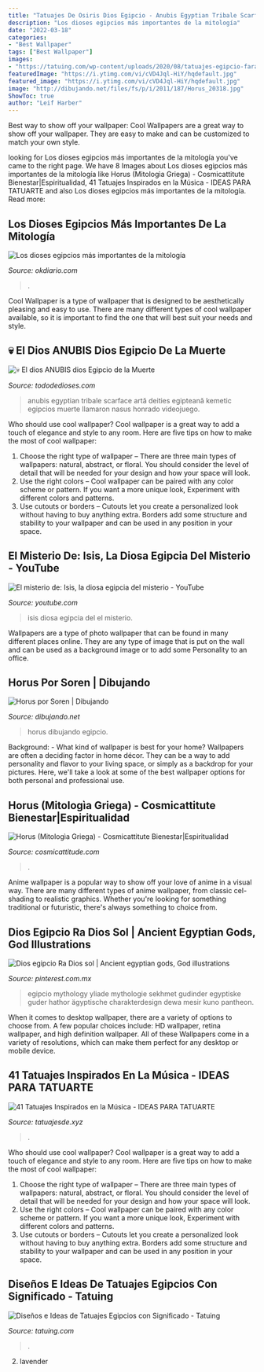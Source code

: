```yaml
---
title: "Tatuajes De Osiris Dios Egipcio - Anubis Egyptian Tribale Scarface Artă Deities Egipteană Kemetic Egipcios Muerte Llamaron Nasus Honrado Videojuego"
description: "Los dioses egipcios más importantes de la mitología"
date: "2022-03-18"
categories:
- "Best Wallpaper"
tags: ["Best Wallpaper"]
images:
- "https://tatuing.com/wp-content/uploads/2020/08/tatuajes-egipcio-faraon-600x486.jpg"
featuredImage: "https://i.ytimg.com/vi/cVD4Jql-HiY/hqdefault.jpg"
featured_image: "https://i.ytimg.com/vi/cVD4Jql-HiY/hqdefault.jpg"
image: "http://dibujando.net/files/fs/p/i/2011/187/Horus_20318.jpg"
ShowToc: true
author: "Leif Harber"
---
```



Best way to show off your wallpaper:
Cool Wallpapers are a great way to show off your wallpaper. They are easy to make and can be customized to match your own style.

	

		
looking for Los dioses egipcios más importantes de la mitología you've came to the right page. We have 8 Images about Los dioses egipcios más importantes de la mitología like Horus (Mitologìa Griega) - Cosmicattitute Bienestar|Espiritualidad, 41 Tatuajes Inspirados en la Música - IDEAS PARA TATUARTE and also Los dioses egipcios más importantes de la mitología. Read more:
		
    
## Los Dioses Egipcios Más Importantes De La Mitología

<img loading=lazy src="https://okdiario.com/img/2017/05/29/dioses-egipcios-2-e1496096133940.jpg" onerror="this.onerror=null;this.src='https://tse3.mm.bing.net/th?id=OIP.osNblJDF6eSLrA_FYawdSgHaE5&amp;pid=15.1';" alt="Los dioses egipcios más importantes de la mitología">

_Source: okdiario.com_

>. 

	

Cool Wallpaper is a type of wallpaper that is designed to be aesthetically pleasing and easy to use. There are many different types of cool wallpaper available, so it is important to find the one that will best suit your needs and style.

    
## 💀 El Dios ANUBIS Dios Egipcio De La Muerte

<img loading=lazy src="https://www.tododedioses.com/Content/img/egipcios/anubis10_optimized.jpg" onerror="this.onerror=null;this.src='https://tse3.mm.bing.net/th?id=OIP.dIHg-YY5OpMwqjGqe53Z0AHaKv&amp;pid=15.1';" alt="💀 El dios ANUBIS dios Egipcio de la Muerte">

_Source: tododedioses.com_

>anubis egyptian tribale scarface artă deities egipteană kemetic egipcios muerte llamaron nasus honrado videojuego. 

	

Who should use cool wallpaper?
Cool wallpaper is a great way to add a touch of elegance and style to any room. Here are five tips on how to make the most of cool wallpaper: 
1) Choose the right type of wallpaper – There are three main types of wallpapers: natural, abstract, or floral. You should consider the level of detail that will be needed for your design and how your space will look. 
2) Use the right colors – Cool wallpaper can be paired with any color scheme or pattern. If you want a more unique look, Experiment with different colors and patterns. 
3) Use cutouts or borders – Cutouts let you create a personalized look without having to buy anything extra. Borders add some structure and stability to your wallpaper and can be used in any position in your space.

    
## El Misterio De: Isis, La Diosa Egipcia Del Misterio - YouTube

<img loading=lazy src="https://i.ytimg.com/vi/cVD4Jql-HiY/hqdefault.jpg" onerror="this.onerror=null;this.src='https://tse3.mm.bing.net/th?id=OIP.iABQFbBK-smNnoTyTXszYAHaFj&amp;pid=15.1';" alt="El misterio de: Isis, la diosa egipcia del misterio - YouTube">

_Source: youtube.com_

>isis diosa egipcia del el misterio. 

	



Wallpapers are a type of photo wallpaper that can be found in many different places online. They are any type of image that is put on the wall and can be used as a background image or to add some Personality to an office.

    
## Horus Por Soren | Dibujando

<img loading=lazy src="http://dibujando.net/files/fs/p/i/2011/187/Horus_20318.jpg" onerror="this.onerror=null;this.src='https://tse1.mm.bing.net/th?id=OIP.N8iY4UIBEyYg95ohkNNzlgHaJ4&amp;pid=15.1';" alt="Horus por Soren | Dibujando">

_Source: dibujando.net_

>horus dibujando egipcio. 

	

Background: - What kind of wallpaper is best for your home?
Wallpapers are often a deciding factor in home décor. They can be a way to add personality and flavor to your living space, or simply as a backdrop for your pictures. Here, we'll take a look at some of the best wallpaper options for both personal and professional use.

    
## Horus (Mitologìa Griega) - Cosmicattitute Bienestar|Espiritualidad

<img loading=lazy src="https://www.mitologia.info/wp-content/uploads/2017/08/43C.jpg" onerror="this.onerror=null;this.src='https://tse1.mm.bing.net/th?id=OIP.MAFo7fCA38W1pHs7ygL7bwHaKZ&amp;pid=15.1';" alt="Horus (Mitologìa Griega) - Cosmicattitute Bienestar|Espiritualidad">

_Source: cosmicattitude.com_

>. 

	

Anime wallpaper is a popular way to show off your love of anime in a visual way. There are many different types of anime wallpaper, from classic cel-shading to realistic graphics. Whether you're looking for something traditional or futuristic, there's always something to choice from.

    
## Dios Egipcio Ra Dios Sol | Ancient Egyptian Gods, God Illustrations

<img loading=lazy src="https://i.pinimg.com/736x/f8/d0/dc/f8d0dce5c9ec9925b1710c0d3141a1f9.jpg" onerror="this.onerror=null;this.src='https://tse1.mm.bing.net/th?id=OIP.QkXy2Y9yx8KFj_CqdRHuogHaMa&amp;pid=15.1';" alt="Dios egipcio Ra Dios sol | Ancient egyptian gods, God illustrations">

_Source: pinterest.com.mx_

>egipcio mythology yliade mythologie sekhmet gudinder egyptiske guder hathor ägyptische charakterdesign dewa mesir kuno pantheon. 

	

When it comes to desktop wallpaper, there are a variety of options to choose from. A few popular choices include: HD wallpaper, retina wallpaper, and high definition wallpaper. All of these Wallpapers come in a variety of resolutions, which can make them perfect for any desktop or mobile device. 

    
## 41 Tatuajes Inspirados En La Música - IDEAS PARA TATUARTE

<img loading=lazy src="https://tatuajesde.xyz/wp-content/uploads/2017/01/tatuajes-notas-musica-6.jpg" onerror="this.onerror=null;this.src='https://tse3.mm.bing.net/th?id=OIP.icGc-cfNsAXtKUzgONR7pAHaHa&amp;pid=15.1';" alt="41 Tatuajes Inspirados en la Música - IDEAS PARA TATUARTE">

_Source: tatuajesde.xyz_

>. 

	

Who should use cool wallpaper?
Cool wallpaper is a great way to add a touch of elegance and style to any room. Here are five tips on how to make the most of cool wallpaper: 
1) Choose the right type of wallpaper – There are three main types of wallpapers: natural, abstract, or floral. You should consider the level of detail that will be needed for your design and how your space will look. 
2) Use the right colors – Cool wallpaper can be paired with any color scheme or pattern. If you want a more unique look, Experiment with different colors and patterns. 
3) Use cutouts or borders – Cutouts let you create a personalized look without having to buy anything extra. Borders add some structure and stability to your wallpaper and can be used in any position in your space.

    
## Diseños E Ideas De Tatuajes Egipcios Con Significado - Tatuing

<img loading=lazy src="https://tatuing.com/wp-content/uploads/2020/08/tatuajes-egipcio-faraon-600x486.jpg" onerror="this.onerror=null;this.src='https://tse3.mm.bing.net/th?id=OIP.QUhLGnkvIzols6glezUpQQHaF_&amp;pid=15.1';" alt="Diseños e Ideas de Tatuajes Egipcios con Significado - Tatuing">

_Source: tatuing.com_

>. 

	

2. lavender 

